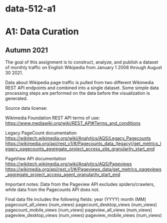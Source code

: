 # data-512-a1
# A1: Data Curation
## Autumn 2021

The goal of this assignment is to construct, analyze, and publish a dataset of monthly traffic
on English Wikipedia from January 1 2008 through August 30 2021.

Data about Wikipedia page traffic is pulled from two different Wikimedia REST API endpoints and combined into a single dataset. Some simple data processing steps are performed on the data before the visualization is generated.

Source data license: 

Wikimedia Foundation REST API terms of use: https://www.mediawiki.org/wiki/REST_API#Terms_and_conditions

Legacy PageCount documentation 
https://wikitech.wikimedia.org/wiki/Analytics/AQS/Legacy_Pagecounts
https://wikimedia.org/api/rest_v1/#/Pagecounts_data_(legacy)/get_metrics_legacy_pagecounts_aggregate_project_access_site_granularity_start_end

PageView API documentation
https://wikitech.wikimedia.org/wiki/Analytics/AQS/Pageviews
https://wikimedia.org/api/rest_v1/#/Pageviews_data/get_metrics_pageviews_aggregate_project_access_agent_granularity_start_end

Important notes:
Data from the Pageview API excludes spiders/crawlers, while data from the Pagecounts API
does not.

Final data file includes the following fields:
year (YYYY)
month (MM)
pagecount_all_views (num_views)
pagecount_desktop_views (num_views)
pagecount_mobile_views (num_views)
pageview_all_views (num_views)
pageview_desktop_views (num_views)
pageview_mobile_views (num_views)
